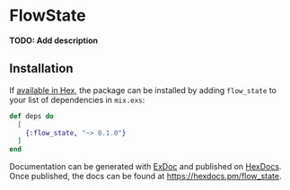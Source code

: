 # FlowState

**TODO: Add description**

## Installation

If [available in Hex](https://hex.pm/docs/publish), the package can be installed
by adding `flow_state` to your list of dependencies in `mix.exs`:

```elixir
def deps do
  [
    {:flow_state, "~> 0.1.0"}
  ]
end
```

Documentation can be generated with [ExDoc](https://github.com/elixir-lang/ex_doc)
and published on [HexDocs](https://hexdocs.pm). Once published, the docs can
be found at <https://hexdocs.pm/flow_state>.

